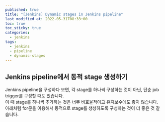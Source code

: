 ```yaml
---
published: true
title: "[Jenkins] Dynamic stages in Jenkins pipeline"
last_modified_at: 2022-05-31T08:33:00
toc: true
toc_sticky: true
categories:
  - jenkins
tags:
  - jenkins
  - pipeline
  - dynamic-stages
---
```


## Jenkins pipeline에서 동적 stage 생성하기
Jenkins pipeline을 구성하다 보면, 각 stage를 하나씩 구성하는 것이 아닌, 단순 job trigger를 구성할 때도 있습니다. 
<br>이 때 stage를 하나씩 추가하는 것은 너무 비효율적이고 유지보수에도 좋지 않습니다. 
<br>아래처럼 for문을 이용해서 동적으로 stage를 생성하도록 구성하는 것이 더 좋은 것 같습니다. <br>

<script src="https://gist.github.com/ynlee1/26c1eceffc53f232a734684189f17ef7.js"></script>